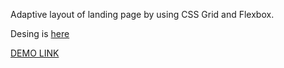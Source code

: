 Adaptive layout of landing page by using CSS Grid and Flexbox.

Desing is [here](https://www.figma.com/file/NZQAIydtHo5QkINyGLHNcq/BIKE-New-Version?node-id=0%3A1)

[DEMO LINK](https://romanblyashuk94.github.io/MYBIKE-landing/)
